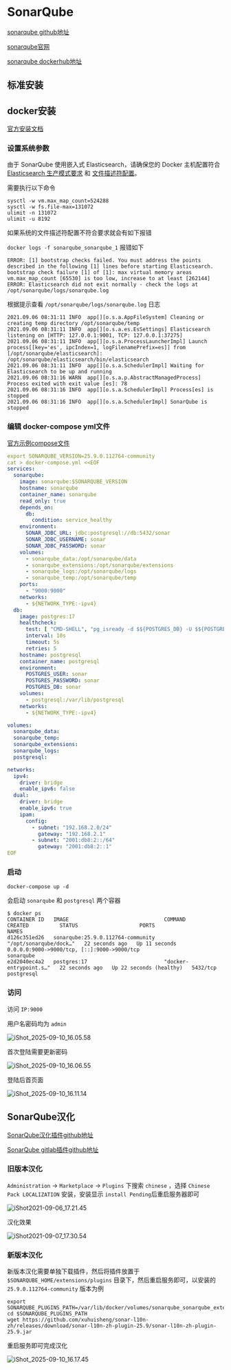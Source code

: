 # SonarQube

[sonarqube github地址](https://github.com/SonarSource/sonarqube)

[sonarqube官网](https://www.sonarsource.com/zh/products/sonarqube/)

[sonarqube dockerhub地址](https://hub.docker.com/_/sonarqube/)



## 标准安装



## docker安装

[官方安装文档](https://docs.sonarqube.org/latest/setup/install-server/)

### 设置系统参数

由于 SonarQube 使用嵌入式 Elasticsearch，请确保您的 Docker 主机配置符合[Elasticsearch 生产模式要求](https://www.elastic.co/guide/en/elasticsearch/reference/current/docker.html#docker-cli-run-prod-mode) 和 [文件描述符配置](https://www.elastic.co/guide/en/elasticsearch/reference/current/file-descriptors.html)。



需要执行以下命令

```shell
sysctl -w vm.max_map_count=524288
sysctl -w fs.file-max=131072
ulimit -n 131072
ulimit -u 8192
```



如果系统的文件描述符配置不符合要求就会有如下报错

`docker logs -f sonarqube_sonarqube_1` 报错如下

```
ERROR: [1] bootstrap checks failed. You must address the points described in the following [1] lines before starting Elasticsearch.
bootstrap check failure [1] of [1]: max virtual memory areas vm.max_map_count [65530] is too low, increase to at least [262144]
ERROR: Elasticsearch did not exit normally - check the logs at /opt/sonarqube/logs/sonarqube.log
```



根据提示查看 `/opt/sonarqube/logs/sonarqube.log` 日志

```
2021.09.06 08:31:11 INFO  app[][o.s.a.AppFileSystem] Cleaning or creating temp directory /opt/sonarqube/temp
2021.09.06 08:31:11 INFO  app[][o.s.a.es.EsSettings] Elasticsearch listening on [HTTP: 127.0.0.1:9001, TCP: 127.0.0.1:37275]
2021.09.06 08:31:11 INFO  app[][o.s.a.ProcessLauncherImpl] Launch process[[key='es', ipcIndex=1, logFilenamePrefix=es]] from [/opt/sonarqube/elasticsearch]: /opt/sonarqube/elasticsearch/bin/elasticsearch
2021.09.06 08:31:11 INFO  app[][o.s.a.SchedulerImpl] Waiting for Elasticsearch to be up and running
2021.09.06 08:31:16 WARN  app[][o.s.a.p.AbstractManagedProcess] Process exited with exit value [es]: 78
2021.09.06 08:31:16 INFO  app[][o.s.a.SchedulerImpl] Process[es] is stopped
2021.09.06 08:31:16 INFO  app[][o.s.a.SchedulerImpl] SonarQube is stopped
```



### 编辑 docker-compose yml文件

[官方示例compose文件](https://github.com/SonarSource/docker-sonarqube/tree/master/example-compose-files/sq-with-postgres)



```yaml
export SONARQUBE_VERSION=25.9.0.112764-community
cat > docker-compose.yml <<EOF
services:
  sonarqube:
    image: sonarqube:$SONARQUBE_VERSION
    hostname: sonarqube
    container_name: sonarqube
    read_only: true
    depends_on:
      db:
        condition: service_healthy
    environment:
      SONAR_JDBC_URL: jdbc:postgresql://db:5432/sonar
      SONAR_JDBC_USERNAME: sonar
      SONAR_JDBC_PASSWORD: sonar
    volumes:
      - sonarqube_data:/opt/sonarqube/data
      - sonarqube_extensions:/opt/sonarqube/extensions
      - sonarqube_logs:/opt/sonarqube/logs
      - sonarqube_temp:/opt/sonarqube/temp
    ports:
      - "9000:9000"
    networks:
      - ${NETWORK_TYPE:-ipv4}
  db:
    image: postgres:17
    healthcheck:
      test: [ "CMD-SHELL", "pg_isready -d $${POSTGRES_DB} -U $${POSTGRES_USER}" ]
      interval: 10s
      timeout: 5s
      retries: 5
    hostname: postgresql
    container_name: postgresql
    environment:
      POSTGRES_USER: sonar
      POSTGRES_PASSWORD: sonar
      POSTGRES_DB: sonar
    volumes:
      - postgresql:/var/lib/postgresql
    networks:
      - ${NETWORK_TYPE:-ipv4}

volumes:
  sonarqube_data:
  sonarqube_temp:
  sonarqube_extensions:
  sonarqube_logs:
  postgresql:

networks:
  ipv4:
    driver: bridge
    enable_ipv6: false
  dual:
    driver: bridge
    enable_ipv6: true
    ipam:
      config:
        - subnet: "192.168.2.0/24"
          gateway: "192.168.2.1"
        - subnet: "2001:db8:2::/64"
          gateway: "2001:db8:2::1"
EOF
```



### 启动

```shell
docker-compose up -d
```



会启动 `sonarqube` 和 `postgresql` 两个容器

```shell
$ docker ps
CONTAINER ID   IMAGE                               COMMAND                  CREATED          STATUS                    PORTS                                                                                      NAMES
d126c351ed26   sonarqube:25.9.0.112764-community   "/opt/sonarqube/dock…"   22 seconds ago   Up 11 seconds             0.0.0.0:9000->9000/tcp, [::]:9000->9000/tcp                                                sonarqube
e2d2040ec4a2   postgres:17                         "docker-entrypoint.s…"   22 seconds ago   Up 22 seconds (healthy)   5432/tcp                                                                                   postgresql
```



### 访问

访问 `IP:9000` 

用户名密码均为 `admin`

![iShot_2025-09-10_16.05.58](https://raw.githubusercontent.com/pptfz/picgo-images/master/img/iShot_2025-09-10_16.05.58.png)





首次登陆需要更新密码

![iShot_2025-09-10_16.06.55](https://raw.githubusercontent.com/pptfz/picgo-images/master/img/iShot_2025-09-10_16.06.55.png)



登陆后首页面

![iShot_2025-09-10_16.11.14](https://raw.githubusercontent.com/pptfz/picgo-images/master/img/iShot_2025-09-10_16.11.14.png)





## SonarQube汉化

[SonarQube汉化插件github地址](https://github.com/xuhuisheng/sonar-l10n-zh)

[SonarQube gitlab插件github地址](https://github.com/gabrie-allaigre/sonar-gitlab-plugin)



### 旧版本汉化

`Administration` -> `Marketplace` -> `Plugins`  下搜索 `chinese` ，选择 `Chinese Pack LOCALIZATION` 安装，安装显示 `install Pending`后重启服务器即可

![iShot2021-09-06_17.21.45](https://raw.githubusercontent.com/pptfz/picgo-images/master/img/iShot2021-09-06_17.21.45.png)



汉化效果

![iShot2021-09-07_17.30.54](https://raw.githubusercontent.com/pptfz/picgo-images/master/img/iShot2021-09-07_17.30.54.png)



### 新版本汉化

新版本汉化需要单独下载插件，然后将插件放置于 `$SONARQUBE_HOME/extensions/plugins` 目录下，然后重启服务即可，以安装的 `25.9.0.112764-community` 版本为例



```shell
export SONARQUBE_PLUGINS_PATH=/var/lib/docker/volumes/sonarqube_sonarqube_extensions/_data/plugins/
cd $SONARQUBE_PLUGINS_PATH
wget https://github.com/xuhuisheng/sonar-l10n-zh/releases/download/sonar-l10n-zh-plugin-25.9/sonar-l10n-zh-plugin-25.9.jar
```



重启服务即可完成汉化

![iShot_2025-09-10_16.17.45](https://raw.githubusercontent.com/pptfz/picgo-images/master/img/iShot_2025-09-10_16.17.45.png)

